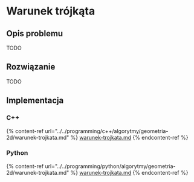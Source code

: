 # Warunek trójkąta

## Opis problemu

TODO

## Rozwiązanie

TODO

## Implementacja

### C++

{% content-ref url="../../programming/c++/algorytmy/geometria-2d/warunek-trojkata.md" %}
[warunek-trojkata.md](../../programming/c++/algorytmy/geometria-2d/warunek-trojkata.md)
{% endcontent-ref %}

### Python

{% content-ref url="../../programming/python/algorytmy/geometria-2d/warunek-trojkata.md" %}
[warunek-trojkata.md](../../programming/python/algorytmy/geometria-2d/warunek-trojkata.md)
{% endcontent-ref %}
